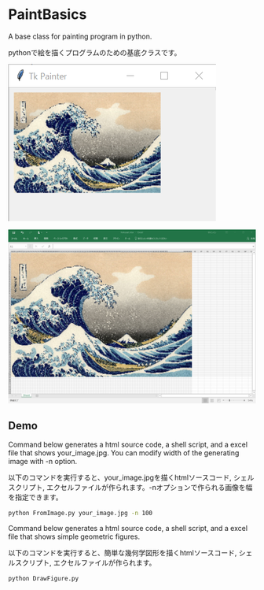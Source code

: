 
# PaintBasics

A base class for painting program in python.

pythonで絵を描くプログラムのための基底クラスです。

![](screenshot.png)

![](excel.png)


## Demo

Command below generates a html source code, a shell script, and a excel file that shows your_image.jpg. You can modify width of the generating image with -n option.

以下のコマンドを実行すると、your_image.jpgを描くhtmlソースコード, シェルスクリプト, エクセルファイルが作られます。-nオプションで作られる画像を幅を指定できます。

```bash
python FromImage.py your_image.jpg -n 100
```

Command below generates a html source code, a shell script, and a excel file that shows simple geometric figures.

以下のコマンドを実行すると、簡単な幾何学図形を描くhtmlソースコード, シェルスクリプト, エクセルファイルが作られます。

```bash
python DrawFigure.py
```
